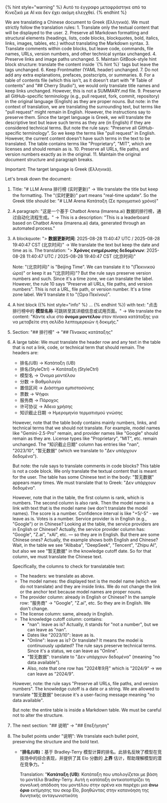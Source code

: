 
{% hint style="warning" %}
Αυτό το έγγραφο μεταφράστηκε από τα Κινεζικά με AI και δεν έχει ακόμη ελεγχθεί.
{% endhint %}


<think>
We are translating a Chinese document to Greek (Ελληνικά). We must strictly follow the translation rules:
 1. Translate only the textual content that will be displayed to the user.
 2. Preserve all Markdown formatting and structural elements (headings, lists, code blocks, blockquotes, bold, italics, links, images, tables, etc.) without translating the Markdown syntax.
 3. Translate comments within code blocks, but leave code, commands, file names, URLs, version numbers, and other technical syntax unchanged.
 4. Preserve links and image paths unchanged.
 5. Maintain GitBook-style hint block structure: translate the content inside `{% hint %}` tags but leave the tags unchanged.
 6. Keep Frontmatter (YAML header) unchanged.
 7. Do not add any extra explanations, prefaces, postscripts, or summaries.
 8. For a table of contents file (which this isn't, as it doesn't start with "# Table of contents" and "## Cherry Studio"), we would only translate title names and keep links unchanged. However, this is not a SUMMARY.md file.
 9. Preserve all GitHub-specific terminology (e.g., pull request, fork, commit, repository) in the original language (English) as they are proper nouns. But note: in the context of translation, we are translating the surrounding text, but terms like "pull request" might remain in English. However, the instructions say to preserve them. Since the target language is Greek, we will translate the descriptive text but leave such terms as they are (in English) if they are considered technical terms. But note the rule says: "Preserve all GitHub-specific terminology". So we keep the terms like "pull request" in English. However, the current content doesn't have such terms in the text to be translated. The table contains terms like "Proprietary", "MIT", which are licenses and should remain as is.
 10. Preserve all URLs, file paths, and version numbers exactly as in the original.
 11. Maintain the original document structure and paragraph breaks.

 Important: The target language is Greek (Ελληνικά).

 Let's break down the document:

 1. Title: "# LLM Arena 排行榜 (实时更新)" -> We translate the title but keep the formatting. The "(实时更新)" part means "real-time update". So the Greek title should be: "# LLM Arena Κατάταξη (Σε πραγματικό χρόνο)"

 2. A paragraph: "这是一个基于 Chatbot Arena (lmarena.ai) 数据的排行榜，通过自动化流程生成。" 
    -> This is a description: "This is a leaderboard based on Chatbot Arena (lmarena.ai) data, generated through an automated process."

 3. A blockquote: "> **数据更新时间**: 2025-08-28 11:40:47 UTC / 2025-08-28 19:40:47 CST (北京时间)"
    -> We translate the text but keep the date and time as is. The translation: "> **Χρόνος ενημέρωσης δεδομένων**: 2025-08-28 11:40:47 UTC / 2025-08-28 19:40:47 CST (北京时间)"

    Note: "(北京时间)" is "Beijing Time". We can translate it to "(Πεκινικού ώρα)" or keep it as "(北京时间)"? But the rule says preserve version numbers and such. Since it's a time zone, we can translate the label. However, the rule 10 says "Preserve all URLs, file paths, and version numbers". This is not a URL, file path, or version number. It's a time zone label. We'll translate it to "(Ώρα Πεκίνου)".

 4. A hint block ({% hint style="info" %} ... {% endhint %}) with text: "点击排行榜中的 **模型名称** 可跳转至其详细信息或试用页面。"
    -> We translate the content: "Κάντε κλικ στο **όνομα μοντέλου** στον πίνακα κατάταξης για να μεταβείτε στη σελίδα λεπτομερειών ή δοκιμής."

 5. Section: "## 排行榜" -> "## Πίνακας κατάταξης"

 6. A large table: We must translate the header row and any text in the table that is not a link, code, or technical term that should remain. The headers are:
    - 排名(UB) -> Κατάταξη (UB)
    - 排名(StyleCtrl) -> Κατάταξη (StyleCtrl)
    - 模型名 -> Όνομα μοντέλου
    - 分数 -> Βαθμολογία
    - 置信区间 -> Διάστημα εμπιστοσύνης
    - 票数 -> Ψήφοι
    - 服务商 -> Πάροχος
    - 许可协议 -> Άδεια χρήσης
    - 知识截止日期 -> Ημερομηνία τερματισμού γνώσης

    However, note that the table body contains mainly numbers, links, and technical terms that we should not translate. For example, model names like "Gemini-2.5-Pro" remain, and provider names like "Google" should remain as they are. License types like "Proprietary", "MIT", etc. remain unchanged. The "知识截止日期" column has entries like "nan", "2023/10", "暂无数据" (which we translate to "Δεν υπάρχουν δεδομένα").

    But note: the rule says to translate comments in code blocks? This table is not a code block. We only translate the textual content that is meant for the user. The table has some Chinese text in the body: "暂无数据" appears many times. We must translate that to Greek: "Δεν υπάρχουν δεδομένα".

    However, note that in the table, the first column is rank, which is numbers. The second column is also rank. Then the model name is a link with text that is the model name (we don't translate the model names). The score is a number. Confidence interval is like "+5/-5" - we leave as is. Votes is a number. Service provider is in English (e.g., "Google") or in Chinese? Looking at the table, the service providers are in English or Chinese? Actually, the service provider column has: "Google", "Z.ai", "xAI", etc. — so they are in English. But there are some Chinese ones? Actually, the example shows both English and Chinese? Wait, in the table we see "Alibaba", "DeepSeek", "Tencent", "Zhipu AI", but also we see "暂无数据" in the knowledge cutoff date. So for that column, we must translate the Chinese text.

    Specifically, the columns to check for translatable text:
    - The headers: we translate as above.
    - The model names: the displayed text is the model name (which we do not translate) and they are inside links. We do not change the link or the anchor text because model names are proper nouns.
    - The provider column: already in English or Chinese? In the sample row: "服务商" -> "Google", "Z.ai", etc. So they are in English. We don't change.
    - The license column: same, already in English.
    - The knowledge cutoff column: contains:
        - "nan": leave as is? Actually, it stands for "not a number", but we can leave as "nan".
        - Dates like "2023/10": leave as is.
        - "Online": leave as is? Or translate? It means the model is continuously updated? The rule says preserve technical terms. Since it's a status, we can leave as "Online".
        - "暂无数据": translate to "Δεν υπάρχουν δεδομένα" (meaning "no data available").
        - Also, note that one row has "2024年9月" which is "2024/9" -> we can leave as "2024/9".

    However, note: the rule says "Preserve all URLs, file paths, and version numbers". The knowledge cutoff is a date or a string. We are allowed to translate "暂无数据" because it's a user-facing message meaning "no data available".

    But note: the entire table is inside a Markdown table. We must be careful not to alter the structure.

 7. The next section: "## 说明" -> "## Επεξήγηση"

 8. The bullet points under "说明": We translate each bullet point, preserving the structure and the bold text.

    - "**排名(UB)**：基于 Bradley-Terry 模型计算的排名。此排名反映了模型在竞技场中的综合表现，并提供了其 Elo 分数的 **上界** 估计，帮助理解模型的潜在竞争力。"

      Translation: 
        "**Κατάταξη (UB)**: Κατάταξη που υπολογίζεται με βάση το μοντέλο Bradley-Terry. Αυτή η κατάταξη αντικατοπτρίζει τη συνολική απόδοση του μοντέλου στην αρένα και παρέχει μια **άνω όριο** εκτίμησης του σκορ Elo, βοηθώντας στην κατανόηση της δυνητικής ανταγωνιστικότη